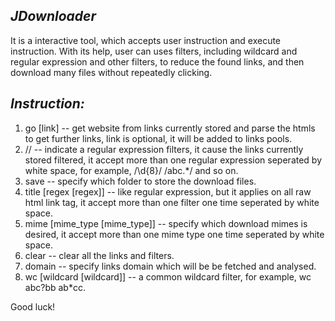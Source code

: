 *JDownloader*
-----------

It is a interactive tool, which accepts user instruction and execute instruction. With its help, user can uses filters, including wildcard and regular expression and other filters, to reduce the found links, and then download many files without repeatedly clicking.


*Instruction:*
--------------
1. go [link] -- get website from links currently stored and parse the htmls to get further links, link is optional, it will be added to links pools.
2. // -- indicate a regular expression filters, it cause the links currently stored filtered, it accept more than one regular expression seperated by white space, for example, /\d{8}/ /abc.*/ and so on.
3. save -- specify which folder to store the download files.
4. title [regex [regex]] -- like regular expression, but it applies on all raw html link tag, it accept more than one filter one time seperated by white space.
5. mime [mime_type [mime_type]] -- specify which download mimes is desired, it accept more than one mime type one time seperated by white space.
6. clear -- clear all the links and filters.
7. domain -- specify links domain which will be be fetched and analysed.
8. wc [wildcard [wildcard]] -- a common wildcard filter, for example, wc abc?bb ab*cc.

Good luck!